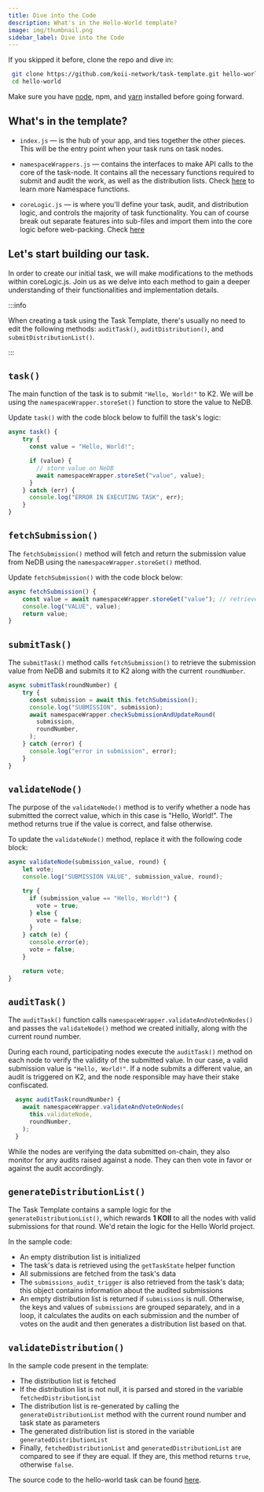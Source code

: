 ```yaml
---
title: Dive into the Code
description: What's in the Hello-World template?
image: img/thumbnail.png
sidebar_label: Dive into the Code
---
```


If you skipped it before, clone the repo and dive in:

```bash
 git clone https://github.com/koii-network/task-template.git hello-world
 cd hello-world
```

Make sure you have [node](https://nodejs.org/en/), npm, and [yarn](https://classic.yarnpkg.com/lang/en/docs/install/#mac-stable) installed before going forward.

## What's in the template?

- `index.js` — is the hub of your app, and ties together the other pieces. This will be the entry point when your task runs on task nodes.

- `namespaceWrappers.js` — contains the interfaces to make API calls to the core of the task-node. It contains all the necessary functions required to submit and audit the work, as well as the distribution lists. Check [here](/develop/write-a-koii-task/task-development-kit-tdk/using-the-task-namespace/) to learn more Namespace functions.

- `coreLogic.js` — is where you'll define your task, audit, and distribution logic, and controls the majority of task functionality. You can of course break out separate features into sub-files and import them into the core logic before web-packing.
  Check [here](/develop/write-a-koii-task/task-development-kit-tdk/)

<!-- ## The `coreLogic.js`

There are in total 9 methods in `CoreLogic` which you can modify according to your needs:

| Method      | Description |
| ----------- | ----------- |
| `task()`      | The logic for what your task should do goes here.     |
| `fetchSubmission()`   | After completing the task, the results/work will be stored either on [IPFS](https://ipfs.tech/) or [NeDB](https://dbdb.io/db/nedb). This method fetches the results/work from where it was stored.        |
| `submitTask()`   | This method calls a `namespace` method and submits the task's results/work to K2.        |
| `generateDistributionList()`   | This method contains the logic to generate a [distribution list](/develop/write-a-koii-task/task-development-guide/k2-task-template/distribution-functions). We have provided a sample logic that rewards 1 KOII to all the nodes with valid submissions for that round.|
| `submitDistributionList()`   | Makes a call to a `namespace` method of the task-node to upload the distribution list to K2      |
| `validateNode()`   | This method contains logic to verify a node's submission value.    |
| `validateDistribution()`   | The logic to validate the distribution list goes here and the method will receive the distribution list submitted from the task-state.        |
| `auditTask()`   | Makes a call to the `namespace` of task-node to raise an audit against the submission value if the validation fails.        |
| `auditDistribution()`   | Makes a call to the `namespace` of task-node to raise an audit against the distribution list if the validation fails.        |

Now that's out of the way, let's move forward to writing the task.

:::info
The source code to the hello-world task can be found [here](https://github.com/koii-network/hello-world).

If you encounter any difficulties, feel free to contact us at [Koii support](https://share.hsforms.com/1Nmy8p6zWSN2J2skJn5EcOQc20dg) or chat with us at [Discord](https://discord.com/invite/koii).

:::

 -->

## Let's start building our task.

In order to create our initial task, we will make modifications to the methods within coreLogic.js. Join us as we delve into each method to gain a deeper understanding of their functionalities and implementation details.

:::info

When creating a task using the Task Template, there's usually no need to edit the following methods: `auditTask()`, `auditDistribution()`, and `submitDistributionList()`.

:::

## `task()`

The main function of the task is to submit `"Hello, World!"` to K2. We will be using the `namespaceWrapper.storeSet()` function to store the value to NeDB.

Update `task()` with the code block below to fulfill the task's logic:

```js
async task() {
    try {
      const value = "Hello, World!";

      if (value) {
        // store value on NeDB
        await namespaceWrapper.storeSet("value", value);
      }
    } catch (err) {
      console.log("ERROR IN EXECUTING TASK", err);
    }
}
```

## `fetchSubmission()`

The `fetchSubmission()` method will fetch and return the submission value from NeDB using the `namespaceWrapper.storeGet()` method.

Update `fetchSubmission()` with the code block below:

```js
async fetchSubmission() {
    const value = await namespaceWrapper.storeGet("value"); // retrieves the value
    console.log("VALUE", value);
    return value;
}
```

## `submitTask()`

The `submitTask()` method calls `fetchSubmission()` to retrieve the submission value from NeDB and submits it to K2 along with the current `roundNumber`.

```js
async submitTask(roundNumber) {
    try {
      const submission = await this.fetchSubmission();
      console.log("SUBMISSION", submission);
      await namespaceWrapper.checkSubmissionAndUpdateRound(
        submission,
        roundNumber,
      );
    } catch (error) {
      console.log("error in submission", error);
    }
}
```

## `validateNode()`

The purpose of the `validateNode()` method is to verify whether a node has submitted the correct value, which in this case is "Hello, World!". The method returns true if the value is correct, and false otherwise.

To update the `validateNode()` method, replace it with the following code block:

```js
async validateNode(submission_value, round) {
    let vote;
    console.log("SUBMISSION VALUE", submission_value, round);

    try {
      if (submission_value == "Hello, World!") {
        vote = true;
      } else {
        vote = false;
      }
    } catch (e) {
      console.error(e);
      vote = false;
    }

    return vote;
}
```

## `auditTask()`

The `auditTask()` function calls `namespaceWrapper.validateAndVoteOnNodes()` and passes the `validateNode()` method we created initially, along with the current round number.

During each round, participating nodes execute the `auditTask()` method on each node to verify the validity of the submitted value. In our case, a valid submission value is `"Hello, World!"`. If a node submits a different value, an audit is triggered on K2, and the node responsible may have their stake confiscated.

```js
  async auditTask(roundNumber) {
    await namespaceWrapper.validateAndVoteOnNodes(
      this.validateNode,
      roundNumber,
    );
  }
```

While the nodes are verifying the data submitted on-chain, they also monitor for any audits raised against a node. They can then vote in favor or against the audit accordingly.

## `generateDistributionList()`

The Task Template contains a sample logic for the `generateDistributionList()`, which rewards **1 KOII** to all the nodes with valid submissions for that round. We'd retain the logic for the Hello World project.

In the sample code:

- An empty distribution list is initialized
- The task's data is retrieved using the `getTaskState` helper function
- All submissions are fetched from the task's data
- The `submissions_audit_trigger` is also retrieved from the task's data; this object contains information about the audited submissions
- An empty distribution list is returned if `submissions` is null. Otherwise, the keys and values of `submissions` are grouped separately, and in a loop, it calculates the audits on each submission and the number of votes on the audit and then generates a distribution list based on that.

## `validateDistribution()`

In the sample code present in the template:

- The distribution list is fetched
- If the distribution list is not null, it is parsed and stored in the variable `fetchedDistributionList`
- The distribution list is re-generated by calling the `generateDistributionList` method with the current round number and task state as parameters
- The generated distribution list is stored in the variable `generatedDistributionList`
- Finally, `fetchedDistributionList` and `generatedDistributionList` are compared to see if they are equal. If they are, this method returns `true`, otherwise `false`.

The source code to the hello-world task can be found [here](https://github.com/koii-network/hello-world).
